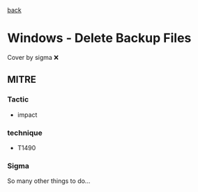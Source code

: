 [back](../index.md)
# Windows - Delete Backup Files
Cover by sigma :x: 

## MITRE
### Tactic
  - impact

### technique
  - T1490

### Sigma

 So many other things to do...